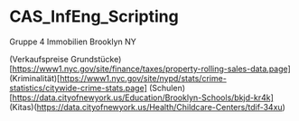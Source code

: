 # CAS_InfEng_Scripting
Gruppe 4 Immobilien Brooklyn NY

(Verkaufspreise Grundstücke)[https://www1.nyc.gov/site/finance/taxes/property-rolling-sales-data.page]
(Kriminalität)[https://www1.nyc.gov/site/nypd/stats/crime-statistics/citywide-crime-stats.page]
(Schulen)[https://data.cityofnewyork.us/Education/Brooklyn-Schools/bkjd-kr4k]
(Kitas)(https://data.cityofnewyork.us/Health/Childcare-Centers/tdif-34xu)
